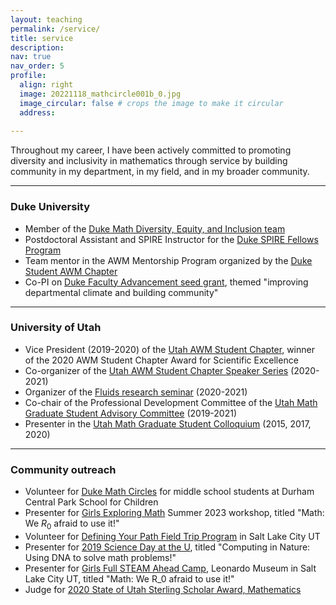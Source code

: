```yaml
---
layout: teaching
permalink: /service/
title: service
description:
nav: true
nav_order: 5
profile:
  align: right
  image: 20221118_mathcircle001b_0.jpg
  image_circular: false # crops the image to make it circular
  address: 
  
---
```

Throughout my career, I have been actively committed to promoting diversity and inclusivity in mathematics through service by building community in my department, in my field, and in my broader community. 
<hr/>

### Duke University
* Member of the [Duke Math Diversity, Equity, and Inclusion team](https://math.duke.edu/diversity-equity-and-inclusion)<br/>
* Postdoctoral Assistant and SPIRE Instructor for the [Duke SPIRE Fellows Program](https://spire.duke.edu/our-program)<br/>
* Team mentor in the AWM Mentorship Program organized by the [Duke Student AWM Chapter](https://sites.duke.edu/duke_awm/)<br/>
* Co-PI on [Duke Faculty Advancement seed grant](https://facultyadvancement.duke.edu/thirteen-faculty-led-projects-foster-equitable-communities-departments-and-schools), themed "improving departmental climate and building community"<br/>
<hr/>

### University of Utah 
* Vice President (2019-2020) of the [Utah AWM Student Chapter](https://www.math.utah.edu/awmchapter/), winner of the 2020 AWM Student Chapter Award for Scientific Excellence
* Co-organizer of the [Utah AWM Student Chapter Speaker Series](https://www.math.utah.edu/awmchapter/speakerseries.php) (2020-2021)<br/>
* Organizer of the [Fluids research seminar](https://www.math.utah.edu/research/mathbio/groups/gels/index.html) (2020-2021)<br/>
* Co-chair of the Professional Development Committee of the [Utah Math Graduate Student Advisory Committee](https://www.math.utah.edu/gsac/) (2019-2021) <br/>
* Presenter in the [Utah Math Graduate Student Colloquium](https://www.math.utah.edu/gsac/colloq_past/) (2015, 2017, 2020)
<hr/>

### Community outreach
* Volunteer for [Duke Math Circles](https://math.duke.edu/outreach) for middle school students at Durham Central Park School for Children <br/>
* Presenter for [Girls Exploring Math](https://sites.duke.edu/gemproject/) Summer 2023 workshop, titled "Math: We $R_0$ afraid to use it!" <br/>
* Volunteer for [Defining Your Path Field Trip Program](https://engagement.utah.edu/defining-your-path.php) in Salt Lake City UT<br/>
* Presenter for [2019 Science Day at the U](https://science.utah.edu/events/science-day-2019/), titled "Computing in Nature: Using DNA to solve math problems!" <br/>
* Presenter for [Girls Full STEAM Ahead Camp](https://theleonardo.org/leonardo-summer-camp/), Leonardo Museum in Salt Lake City UT, titled "Math: We R_0 afraid to use it!" <br/>
* Judge for [2020 State of Utah Sterling Scholar Award, Mathematics](https://www.deseret.com/utah/2023/3/22/23644135/2023-sterling-scholar-winners-announced-scholarships)
